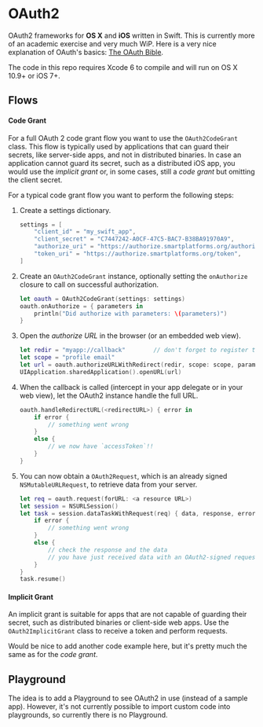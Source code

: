 OAuth2
======

OAuth2 frameworks for **OS X** and **iOS** written in Swift.
This is currently more of an academic exercise and very much WiP.
Here is a very nice explanation of OAuth's basics: [The OAuth Bible](http://oauthbible.com/#oauth-2-three-legged).

The code in this repo requires Xcode 6 to compile and will run on OS X 10.9+ or iOS 7+.


Flows
-----

#### Code Grant

For a full OAuth 2 code grant flow you want to use the `OAuth2CodeGrant` class.
This flow is typically used by applications that can guard their secrets, like server-side apps, and not in distributed binaries.
In case an application cannot guard its secret, such as a distributed iOS app, you would use the _implicit grant_ or, in some cases, still a _code grant_ but omitting the client secret.

For a typical code grant flow you want to perform the following steps:

1. Create a settings dictionary.
    
    ```swift
    settings = [
        "client_id" = "my_swift_app",
        "client_secret" = "C7447242-A0CF-47C5-BAC7-B38BA91970A9",
        "authorize_uri" = "https://authorize.smartplatforms.org/authorize",
        "token_uri" = "https://authorize.smartplatforms.org/token",
    ]
    ```

2. Create an `OAuth2CodeGrant` instance, optionally setting the `onAuthorize` closure to call on successful authorization.
    
    ```swift
    let oauth = OAuth2CodeGrant(settings: settings)
    oauth.onAuthorize = { parameters in
        println("Did authorize with parameters: \(parameters)")
    }
    ```

3. Open the _authorize URL_ in the browser (or an embedded web view).
    
    ```swift
    let redir = "myapp://callback"        // don't forget to register this scheme
    let scope = "profile email"
    let url = oauth.authorizeURLWithRedirect(redir, scope: scope, params: nil)
    UIApplication.sharedApplication().openURL(url)
    ```

4. When the callback is called (intercept in your app delegate or in your web view), let the OAuth2 instance handle the full URL.
    
    ```swift
    oauth.handleRedirectURL(<redirectURL>) { error in
        if error {
            // something went wrong
        }
        else {
            // we now have `accessToken`!!
        }
    }
    ```

5. You can now obtain a `OAuth2Request`, which is an already signed `NSMutableURLRequest`, to retrieve data from your server.
    
    ```swift
    let req = oauth.request(forURL: <a resource URL>)
    let session = NSURLSession()
    let task = session.dataTaskWithRequest(req) { data, response, error in
        if error {
            // something went wrong
        }
        else {
            // check the response and the data
            // you have just received data with an OAuth2-signed request!
        }
    }
    task.resume()
    ``` 

#### Implicit Grant

An implicit grant is suitable for apps that are not capable of guarding their secret, such as distributed binaries or client-side web apps.
Use the `OAuth2ImplicitGrant` class to receive a token and perform requests.

Would be nice to add another code example here, but it's pretty much the same as for the _code grant_.


Playground
----------

The idea is to add a Playground to see OAuth2 in use (instead of a sample app).
However, it's not currently possible to import custom code into playgrounds, so currently there is no Playground.
